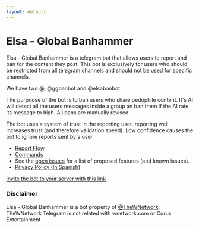 ```yaml
---
layout: default
---
```


# Elsa - Global Banhammer

Elsa - Global Banhammer is a telegram bot that allows users to report and ban for the content they post.
This bot is exclusively for users who should be restricted from all telegram channels and should not be used for specific channels.

We have two @, @ggbanbot and @elsabanbot

The purpoose of the bot is to ban users who share pedophile content. 
It's AI will detect all the users messages inside a group an ban them if the AI rate its message to high. 
All bans are manually revised

The bot uses a system of trust in the reporting user, reporting well increases trust (and therefore validation speed). Low confidence causes the bot to ignore reports sent by a user

- [Report Flow](report.md)
- [Commands](commands.md)
- See the [open issues](https://github.com/TheWNetwork/ggbanbot-issues/issues) for a list of proposed features (and known issues).
- [Privacy Policy (In Spanish)](privacidad.md)

[Invite the bot to your server with this link](https://t.me/elsabanbot)

### Disclaimer
Elsa - Global Banhammer is a bot property of [@TheWNetwork](https://t.me/TheWNetwork). 
TheWNetwork Telegram is not related with wnetwork.com or Corus Entertainment
